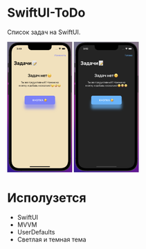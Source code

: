 # SwiftUI-ToDo
Список задач на SwiftUI.

<img src="https://github.com/profoundA/SwiftUI-ToDo/blob/main/Resources/1.png" width="150" height="300" /> <img src="https://github.com/profoundA/SwiftUI-ToDo/blob/main/Resources/2.png" width="150" height="300" />

# Исполузется 
- SwiftUI
- MVVM
- UserDefaults
- Светлая и темная тема
